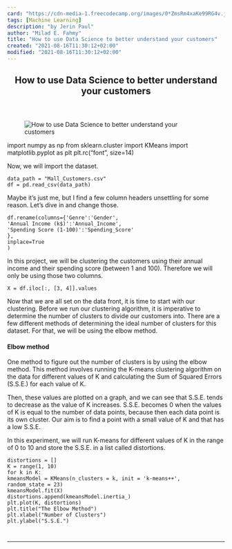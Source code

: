 ```yaml
---
card: "https://cdn-media-1.freecodecamp.org/images/0*ZmsRm4xaKe99RG4v.jpg"
tags: [Machine Learning]
description: "by Jerin Paul"
author: "Milad E. Fahmy"
title: "How to use Data Science to better understand your customers"
created: "2021-08-16T11:30:12+02:00"
modified: "2021-08-16T11:30:12+02:00"
---
```

<div class="site-wrapper">
<main id="site-main" class="site-main outer">
<div class="inner">
<article class="post-full post tag-machine-learning tag-sales tag-marketing tag-data-science tag-technology ">
<header class="post-full-header">
<h1 class="post-full-title">How to use Data Science to better understand your customers</h1>
</header>
<figure class="post-full-image">
<picture>
<source media="(max-width: 700px)" sizes="1px" srcset="data:image/gif;base64,R0lGODlhAQABAIAAAAAAAP///yH5BAEAAAAALAAAAAABAAEAAAIBRAA7 1w">
<source media="(min-width: 701px)" sizes="(max-width: 800px) 400px,
(max-width: 1170px) 700px,
1400px" srcset="https://cdn-media-1.freecodecamp.org/images/0*ZmsRm4xaKe99RG4v.jpg 300w,
https://cdn-media-1.freecodecamp.org/images/0*ZmsRm4xaKe99RG4v.jpg 600w,
https://cdn-media-1.freecodecamp.org/images/0*ZmsRm4xaKe99RG4v.jpg 1000w,
https://cdn-media-1.freecodecamp.org/images/0*ZmsRm4xaKe99RG4v.jpg 2000w">
<img onerror="this.style.display='none'" src="https://cdn-media-1.freecodecamp.org/images/0*ZmsRm4xaKe99RG4v.jpg" alt="How to use Data Science to better understand your customers">
</picture>
</figure>
<section class="post-full-content">
<div class="post-content medium-migrated-article">
import numpy as np
from sklearn.cluster import KMeans
import matplotlib.pyplot as plt
plt.rc(“font”, size=14)</code></pre><p>Now, we will import the dataset.</p><pre><code class="language-py">data_path = "Mall_Customers.csv"
df = pd.read_csv(data_path)</code></pre><p>Maybe it’s just me, but I find a few column headers unsettling for some reason. Let’s dive in and change those.</p><pre><code class="language-py">df.rename(columns={'Genre':'Gender',
'Annual Income (k$)':'Annual_Income',
'Spending Score (1-100)':'Spending_Score'
},
inplace=True
)</code></pre><p>In this project, we will be clustering the customers using their annual income and their spending score (between 1 and 100). Therefore we will only be using those two columns.</p><pre><code class="language-py">X = df.iloc[:, [3, 4]].values</code></pre><p>Now that we are all set on the data front, it is time to start with our clustering. Before we run our clustering algorithm, it is imperative to determine the number of clusters to divide our customers into. There are a few different methods of determining the ideal number of clusters for this dataset. For that, we will be using the elbow method.</p><h4 id="elbow-method">Elbow method</h4><p>One method to figure out the number of clusters is by using the elbow method. This method involves running the K-means clustering algorithm on the data for different values of K and calculating the Sum of Squared Errors (S.S.E.) for each value of K.</p><p>Then, these values are plotted on a graph, and we can see that S.S.E. tends to decrease as the value of K increases. S.S.E. becomes 0 when the values of K is equal to the number of data points, because then each data point is its own cluster. Our aim is to find a point with a small value of K and that has a low S.S.E.</p><p>In this experiment, we will run K-means for different values of K in the range of 0 to 10 and store the S.S.E. in a list called distortions.</p><pre><code class="language-py">distortions = []
K = range(1, 10)
for k in K:
kmeansModel = KMeans(n_clusters = k, init = 'k-means++',    random_state = 23)
kmeansModel.fit(X)
distortions.append(kmeansModel.inertia_)
plt.plot(K, distortions)
plt.title("The Elbow Method")
plt.xlabel("Number of Clusters")
plt.ylabel("S.S.E.")
</div>
<hr>
</section>
</article>
</div>
</main>
</div>
<!-- Google Tag Manager (noscript) -->
<!-- End Google Tag Manager (noscript) -->

